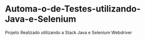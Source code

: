 # Automa-o-de-Testes-utilizando-Java-e-Selenium
Projeto Realizado utilizando a Stack Java e Selenium Webdriver
